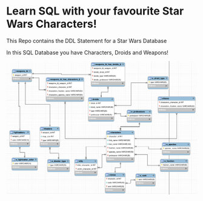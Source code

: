 # Learn SQL with your favourite Star Wars Characters!

This Repo contains the DDL Statement for a Star Wars Database

In this SQL Database you have Characters, Droids and Weapons!

<img src="model.png">
